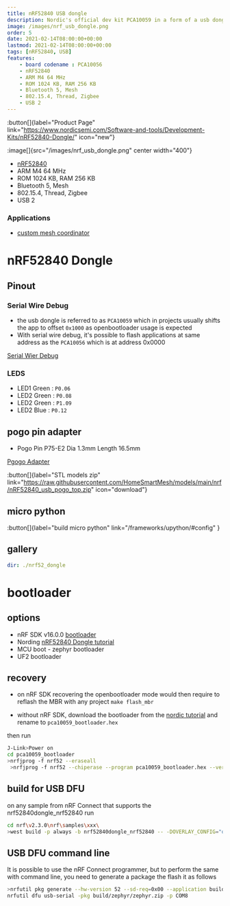 ```yaml
---
title: nRF52840 USB dongle
description: Nordic's official dev kit PCA10059 in a form of a usb dongle for the nRF52840
image: /images/nrf_usb_dongle.png
order: 5
date: 2021-02-14T08:00:00+00:00
lastmod: 2021-02-14T08:00:00+00:00
tags: [nRF52840, USB]
features:
    - board codename : PCA10056
    - nRF52840
    - ARM M4 64 MHz
    - ROM 1024 KB, RAM 256 KB
    - Bluetooth 5, Mesh
    - 802.15.4, Thread, Zigbee
    - USB 2
---
```


:button[]{label="Product Page" link="https://www.nordicsemi.com/Software-and-tools/Development-Kits/nRF52840-Dongle/" icon="new"}

:image[]{src="/images/nrf_usb_dongle.png" center width="400"}

* [nRF52840](https://www.nordicsemi.com/Products/Low-power-short-range-wireless/nRF52840)
* ARM M4 64 MHz
* ROM 1024 KB, RAM 256 KB
* Bluetooth 5, Mesh
* 802.15.4, Thread, Zigbee
* USB 2

### Applications
* [custom mesh coordinator](https://github.com/nRFMesh/nRF52_Mesh#08-usb-dongle-nrf52840-dongle)

# nRF52840 Dongle

## Pinout

### Serial Wire Debug
* the usb dongle is referred to as `PCA10059` which in projects usually shifts the app to offset `0x1000` as openbootloader usage is expected
* With serial wire debug, it's possible to flash applications at same address as the `PCA10056` which is at address 0x0000

[Serial Wier Debug](/images/thread_sensortag/serial_wire_debug.png)

### LEDS

* LED1 Green : `P0.06`
* LED2 Green : `P0.08`
* LED2 Green : `P1.09`
* LED2 Blue  : `P0.12`


## pogo pin adapter
* Pogo Pin P75-E2 Dia 1.3mm Length 16.5mm

[Pgogo Adapter](https://raw.githubusercontent.com/HomeSmartMesh/models/main/nrf/pogo_adapter_swd.glb)

:button[]{label="STL models zip" link="https://raw.githubusercontent.com/HomeSmartMesh/models/main/nrf/nRF52840_usb_pogo_top.zip" icon="download"}

## micro python
:button[]{label="build micro python" link="/frameworks/upython/#config" }

## gallery
```yaml gallery
dir: ./nrf52_dongle
```

# bootloader
## options
* nRF SDK v16.0.0 [bootloader](https://infocenter.nordicsemi.com/index.jsp?topic=%2Fcom.nordic.infocenter.sdk5.v15.0.0%2Flib_bootloader.html)
* Nording [nRF52840 Dongle tutorial](https://devzone.nordicsemi.com/guides/short-range-guides/b/getting-started/posts/nrf52840-dongle-programming-tutorial)
* MCU boot - zephyr bootloader
* UF2 bootloader

## recovery
* on nRF SDK recovering the openbootloader mode would then require to reflash the MBR with any project `make flash_mbr`

* without nRF SDK, download the bootloader from the [nordic tutorial](https://devzone.nordicsemi.com/guides/short-range-guides/b/getting-started/posts/nrf52840-dongle-programming-tutorial) and rename to `pca10059_bootloader.hex`

then run

```bash
J-Link>Power on
cd pca10059_bootloader
>nrfjprog -f nrf52 --eraseall
 >nrfjprog -f nrf52 --chiperase --program pca10059_bootloader.hex --verify --reset
```

## build for USB DFU
on any sample from nRF Connect that supports the nrf52840dongle_nrf52840 run

```bash
cd nrf\v2.3.0\nrf\samples\xxx\
>west build -p always -b nrf52840dongle_nrf52840 -- -DOVERLAY_CONFIG="overlay-usb.conf" -DDTC_OVERLAY_FILE="usb.overlay"
```

## USB DFU command line
It is possible to use the nRF Connect programmer, but to perform the same with command line, you need to generate a package the flash it as follows

```bash
>nrfutil pkg generate --hw-version 52 --sd-req=0x00 --application build/zephyr/zephyr.hex --application-version 1 build/zephyr/zephyr.zip
nrfutil dfu usb-serial -pkg build/zephyr/zephyr.zip -p COM8
```
